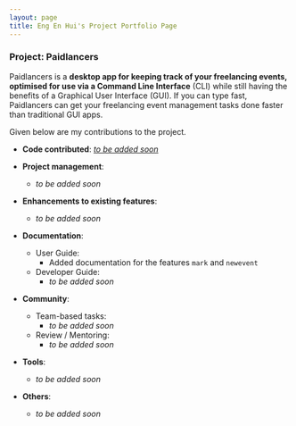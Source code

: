 ```yaml
---
layout: page
title: Eng En Hui's Project Portfolio Page
---
```


### Project: Paidlancers

Paidlancers is a **desktop app for keeping track of your freelancing events, optimised for use via a Command Line Interface** (CLI) while still having the benefits of a Graphical User Interface (GUI). If you can type fast, Paidlancers can get your freelancing event management tasks done faster than traditional GUI apps.


Given below are my contributions to the project.

* **Code contributed**: [_to be added soon_]()

* **Project management**:
  * _to be added soon_

* **Enhancements to existing features**:
  * _to be added soon_

* **Documentation**:
  * User Guide:
    * Added documentation for the features `mark` and `newevent`
  * Developer Guide:
    * _to be added soon_

* **Community**:
  * Team-based tasks:
    * _to be added soon_
  * Review / Mentoring:
    * _to be added soon_

* **Tools**:
  * _to be added soon_

* **Others**:
  * _to be added soon_
